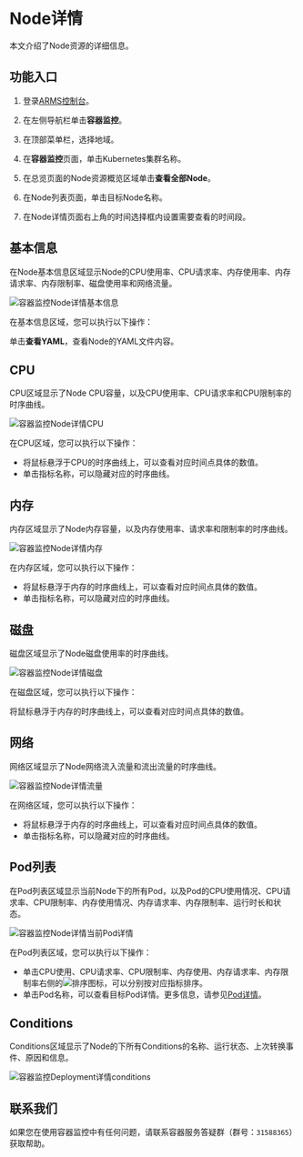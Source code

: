 # Node详情

本文介绍了Node资源的详细信息。

## 功能入口

1.  登录[ARMS控制台](https://arms.console.aliyun.com/#/home)。

2.  在左侧导航栏单击**容器监控**。

3.  在顶部菜单栏，选择地域。

4.  在**容器监控**页面，单击Kubernetes集群名称。

5.  在总览页面的Node资源概览区域单击**查看全部Node**。

6.  在Node列表页面，单击目标Node名称。

7.  在Node详情页面右上角的时间选择框内设置需要查看的时间段。


## 基本信息

在Node基本信息区域显示Node的CPU使用率、CPU请求率、内存使用率、内存请求率、内存限制率、磁盘使用率和网络流量。

![容器监控Node详情基本信息](https://static-aliyun-doc.oss-accelerate.aliyuncs.com/assets/img/zh-CN/0048093261/p280302.png)

在基本信息区域，您可以执行以下操作：

单击**查看YAML**，查看Node的YAML文件内容。

## CPU

CPU区域显示了Node CPU容量，以及CPU使用率、CPU请求率和CPU限制率的时序曲线。

![容器监控Node详情CPU](https://static-aliyun-doc.oss-accelerate.aliyuncs.com/assets/img/zh-CN/0048093261/p280316.png)

在CPU区域，您可以执行以下操作：

-   将鼠标悬浮于CPU的时序曲线上，可以查看对应时间点具体的数值。
-   单击指标名称，可以隐藏对应的时序曲线。

## 内存

内存区域显示了Node内存容量，以及内存使用率、请求率和限制率的时序曲线。

![容器监控Node详情内存](https://static-aliyun-doc.oss-accelerate.aliyuncs.com/assets/img/zh-CN/0048093261/p280317.png)

在内存区域，您可以执行以下操作：

-   将鼠标悬浮于内存的时序曲线上，可以查看对应时间点具体的数值。
-   单击指标名称，可以隐藏对应的时序曲线。

## 磁盘

磁盘区域显示了Node磁盘使用率的时序曲线。

![容器监控Node详情磁盘](https://static-aliyun-doc.oss-accelerate.aliyuncs.com/assets/img/zh-CN/0048093261/p280318.png)

在磁盘区域，您可以执行以下操作：

将鼠标悬浮于内存的时序曲线上，可以查看对应时间点具体的数值。

## 网络

网络区域显示了Node网络流入流量和流出流量的时序曲线。

![容器监控Node详情流量](https://static-aliyun-doc.oss-accelerate.aliyuncs.com/assets/img/zh-CN/0048093261/p280319.png)

在网络区域，您可以执行以下操作：

-   将鼠标悬浮于内存的时序曲线上，可以查看对应时间点具体的数值。
-   单击指标名称，可以隐藏对应的时序曲线。

## Pod列表

在Pod列表区域显示当前Node下的所有Pod，以及Pod的CPU使用情况、CPU请求率、CPU限制率、内存使用情况、内存请求率、内存限制率、运行时长和状态。

![容器监控Node详情当前Pod详情](https://static-aliyun-doc.oss-accelerate.aliyuncs.com/assets/img/zh-CN/0048093261/p280412.png)

在Pod列表区域，您可以执行以下操作：

-   单击CPU使用、CPU请求率、CPU限制率、内存使用、内存请求率、内存限制率右侧的![排序](https://static-aliyun-doc.oss-accelerate.aliyuncs.com/assets/img/zh-CN/8987912261/p278362.png)图标，可以分别按对应指标排序。
-   单击Pod名称，可以查看目标Pod详情。更多信息，请参见[Pod详情](/cn.zh-CN/容器监控/使用教程/查看资源信息/Pod详情.md)。

## Conditions

Conditions区域显示了Node的下所有Conditions的名称、运行状态、上次转换事件、原因和信息。

![容器监控Deployment详情conditions](https://static-aliyun-doc.oss-accelerate.aliyuncs.com/assets/img/zh-CN/0048093261/p280271.png)

## 联系我们

如果您在使用容器监控中有任何问题，请联系容器服务答疑群（群号：`31588365`）获取帮助。

